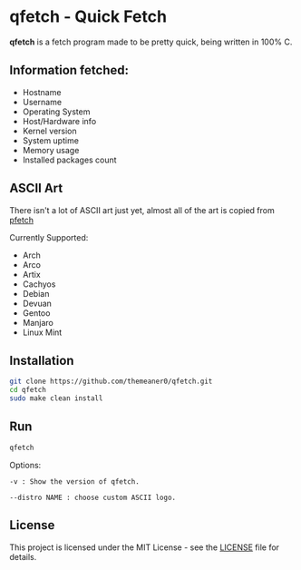 # qfetch - Quick Fetch

**qfetch** is a fetch program made to be pretty quick, being written in 100% C.

## Information fetched:
  - Hostname
  - Username
  - Operating System
  - Host/Hardware info
  - Kernel version
  - System uptime
  - Memory usage
  - Installed packages count

## ASCII Art
There isn't a lot of ASCII art just yet, almost all of the art is copied from [pfetch](https://github.com/dylanaraps/pfetch)

Currently Supported:
- Arch
- Arco
- Artix
- Cachyos
- Debian
- Devuan
- Gentoo
- Manjaro
- Linux Mint

## Installation
```bash
git clone https://github.com/themeaner0/qfetch.git
cd qfetch
sudo make clean install
```

## Run
```bash
qfetch
```

Options:

    -v : Show the version of qfetch.

    --distro NAME : choose custom ASCII logo.

## License

This project is licensed under the MIT License - see the [LICENSE](LICENSE) file for details.
